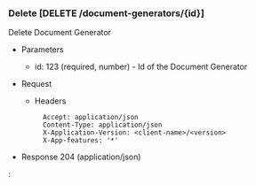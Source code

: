 ### Delete [DELETE /document-generators/{id}]

Delete Document Generator

+ Parameters
    + id: 123 (required, number) - Id of the Document Generator

+ Request
    + Headers

            Accept: application/json
            Content-Type: application/json
            X-Application-Version: <client-name>/<version>
            X-App-features: '*'

+ Response 204 (application/json)

:[](../error_responses.md)
